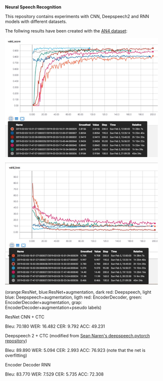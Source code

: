 
<b>Neural Speech Recognition</b>

This repository contains experiments with CNN, Deepspeech2 and RNN models with different datasets.

The follwing results have been created with the <a href="http://www.speech.cs.cmu.edu/databases/an4/">AN4 dataset</a>:

![Alt text](resources/validscore.jpg?raw=true "")

![Alt text](resources/validloss.jpg?raw=true "")

(orange:ResNet, blue:ResNet+augmentation, dark red: Deepspeech, light blue: Deepspeech+augmentation, ligth red: EncoderDecoder,
green: EncoderDecoder+augmentation, grap: EncoderDecoder+augmentation+pseudo labels)

ResNet CNN + CTC

Bleu: 70.180 WER:  16.482 CER:  9.792 ACC:  49.231

Deepspeech 2 + CTC (modified from <a href='https://github.com/SeanNaren/deepspeech.pytorch'>Sean Naren's deepspeech.pytorch repository</a>)

Bleu: 89.890 WER:  5.094 CER:  2.993 ACC:  76.923 (note that the net is overfitting)

Encoder Decoder RNN 

Bleu: 83.770 WER:  7.529 CER:  5.735 ACC:  72.308
